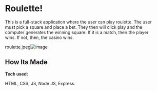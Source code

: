 # Roulette!

This is a full-stack application where the user can play roulette. The user must pick a square and place a bet. They then will click play and the computer generates the winning square. If it is a match, then the player wins. If not, then, the casino wins.

roulette.jpeg![image](https://user-images.githubusercontent.com/60766420/116031809-76647900-a62c-11eb-9dca-a4bf4a7fac43.png)



## How Its Made

**Tech used:**

HTML, CSS, JS, Node JS, Express.

